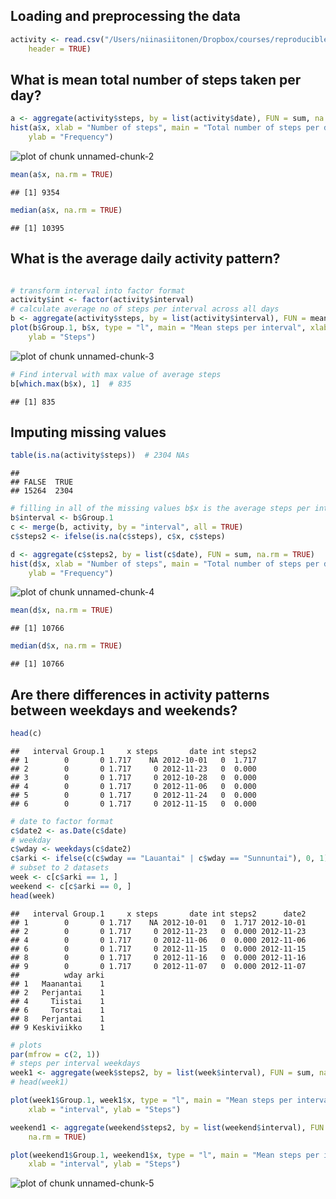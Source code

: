 
## Loading and preprocessing the data

```r
activity <- read.csv("/Users/niinasiitonen/Dropbox/courses/reproducibleResearch2014/peerAssessment/activity.csv", 
    header = TRUE)
```


## What is mean total number of steps taken per day?

```r
a <- aggregate(activity$steps, by = list(activity$date), FUN = sum, na.rm = TRUE)
hist(a$x, xlab = "Number of steps", main = "Total number of steps per day", 
    ylab = "Frequency")
```

![plot of chunk unnamed-chunk-2](figure/unnamed-chunk-2.png) 

```r
mean(a$x, na.rm = TRUE)
```

```
## [1] 9354
```

```r
median(a$x, na.rm = TRUE)
```

```
## [1] 10395
```


## What is the average daily activity pattern?

```r

# transform interval into factor format
activity$int <- factor(activity$interval)
# calculate average no of steps per interval across all days
b <- aggregate(activity$steps, by = list(activity$interval), FUN = mean, na.rm = TRUE)
plot(b$Group.1, b$x, type = "l", main = "Mean steps per interval", xlab = "interval", 
    ylab = "Steps")
```

![plot of chunk unnamed-chunk-3](figure/unnamed-chunk-3.png) 

```r
# Find interval with max value of average steps
b[which.max(b$x), 1]  # 835
```

```
## [1] 835
```



## Imputing missing values

```r
table(is.na(activity$steps))  # 2304 NAs
```

```
## 
## FALSE  TRUE 
## 15264  2304
```

```r
# filling in all of the missing values b$x is the average steps per interval
b$interval <- b$Group.1
c <- merge(b, activity, by = "interval", all = TRUE)
c$steps2 <- ifelse(is.na(c$steps), c$x, c$steps)

d <- aggregate(c$steps2, by = list(c$date), FUN = sum, na.rm = TRUE)
hist(d$x, xlab = "Number of steps", main = "Total number of steps per day (imputed data)", 
    ylab = "Frequency")
```

![plot of chunk unnamed-chunk-4](figure/unnamed-chunk-4.png) 

```r
mean(d$x, na.rm = TRUE)
```

```
## [1] 10766
```

```r
median(d$x, na.rm = TRUE)
```

```
## [1] 10766
```



## Are there differences in activity patterns between weekdays and weekends?


```r
head(c)
```

```
##   interval Group.1     x steps       date int steps2
## 1        0       0 1.717    NA 2012-10-01   0  1.717
## 2        0       0 1.717     0 2012-11-23   0  0.000
## 3        0       0 1.717     0 2012-10-28   0  0.000
## 4        0       0 1.717     0 2012-11-06   0  0.000
## 5        0       0 1.717     0 2012-11-24   0  0.000
## 6        0       0 1.717     0 2012-11-15   0  0.000
```

```r
# date to factor format
c$date2 <- as.Date(c$date)
# weekday
c$wday <- weekdays(c$date2)
c$arki <- ifelse(c(c$wday == "Lauantai" | c$wday == "Sunnuntai"), 0, 1)
# subset to 2 datasets
week <- c[c$arki == 1, ]
weekend <- c[c$arki == 0, ]
head(week)
```

```
##   interval Group.1     x steps       date int steps2      date2
## 1        0       0 1.717    NA 2012-10-01   0  1.717 2012-10-01
## 2        0       0 1.717     0 2012-11-23   0  0.000 2012-11-23
## 4        0       0 1.717     0 2012-11-06   0  0.000 2012-11-06
## 6        0       0 1.717     0 2012-11-15   0  0.000 2012-11-15
## 8        0       0 1.717     0 2012-11-16   0  0.000 2012-11-16
## 9        0       0 1.717     0 2012-11-07   0  0.000 2012-11-07
##          wday arki
## 1   Maanantai    1
## 2   Perjantai    1
## 4     Tiistai    1
## 6     Torstai    1
## 8   Perjantai    1
## 9 Keskiviikko    1
```

```r
# plots
par(mfrow = c(2, 1))
# steps per interval weekdays
week1 <- aggregate(week$steps2, by = list(week$interval), FUN = sum, na.rm = TRUE)
# head(week1)

plot(week1$Group.1, week1$x, type = "l", main = "Mean steps per interval (Mon-Fri)", 
    xlab = "interval", ylab = "Steps")

weekend1 <- aggregate(weekend$steps2, by = list(weekend$interval), FUN = sum, 
    na.rm = TRUE)

plot(weekend1$Group.1, weekend1$x, type = "l", main = "Mean steps per interval (Sat-Sun)", 
    xlab = "interval", ylab = "Steps")
```

![plot of chunk unnamed-chunk-5](figure/unnamed-chunk-5.png) 


